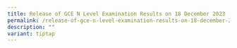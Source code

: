 ```yaml
---
title: Release of GCE N Level Examination Results on 18 December 2023
permalink: /release-of-gce-n-level-examination-results-on-18-december-2023/
description: ""
variant: tiptap
---
```

<p></p>